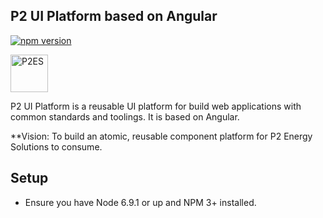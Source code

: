 ## P2 UI Platform based on Angular

[![npm version](https://badge.fury.io/js/%40p2%2Fstartup.svg)](https://badge.fury.io/js/%40p2%2Fstartup)

<img alt="P2ES" src="http://ui-platform.azurewebsites.net/assets/img/logo.png" width="60">

P2 UI Platform is a reusable UI platform for build web applications with common standards and toolings. It is based on Angular.

**Vision: To build an atomic, reusable component platform for P2 Energy Solutions to consume.

## Setup

* Ensure you have Node 6.9.1 or up and NPM 3+ installed.
